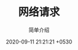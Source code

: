 ---
layout: page
title:  "网络请求"
subtitle: "简单介绍"
date:   2020-09-11 21:21:21 +0530
categories: ["web基础"]
---